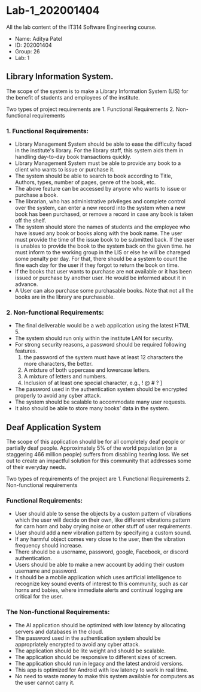 # Lab-1_202001404
All the lab content of the IT314 Software Engineering course.

* Name: Aditya Patel
* ID: 202001404
* Group: 26
* Lab: 1

## Library Information System.
The scope of the system is to make a Library Information System (LIS) for the benefit of students and employees of the
institute.

Two types of project requirements are 1. Functional Requirements 2. Non-functional requirements

### 1. Functional Requirements:
* Library Management System should be able to ease the difficulty faced in the institute's library. For the library staff, this system
aids them in handling day-to-day book transactions quickly.
* Library Management System must be able to provide any book to a client who wants to issue or purchase it.
* The system should be able to search to book according to Title, Authors, types, number of pages, genre of the book, etc.
* The above feature can be accessed by anyone who wants to issue or purchase a book.
* The librarian, who has administrative privileges and complete control over the system, can enter a new record into
the system when a new book has been purchased, or remove a record in case any book is taken off the shelf.
* The system should store the names of students and the employee who have issued any book or books along with the book name. The user must provide the time of the issue book to be submitted back. If the user is unables to provide the book to the system back on the given time. he must inform to the working group in the LIS or else he will be chareged some penalty per day. For that, there should be a system to count the fine each day for the user if they forgot to return the book on time.
* If the books that user wants to purchase are not available or it has been issued or purchase by another user. He would be informed about it in advance.
* A User can also purchase some purchasable books. Note that not all the books are in the library are purchasable.

### 2. Non-functional Requirements:
* The final deliverable would be a web application using the latest HTML 5. 
* The system should run only within the institute LAN for security. 
* For strong security reasons, a password should be required following features.
    1. the password of the system must have at least 12 characters the more characters, the better.
    2. A mixture of both uppercase and lowercase letters.
    3. A mixture of letters and numbers.
    4. Inclusion of at least one special character, e.g., ! @ # ? ]  
* The password used in the authentication system should be encrypted properly to avoid any cyber attack.
* The system should be scalable to accommodate many user requests.
* It also should be able to store many books' data in the system.


## Deaf Application System
The scope of this application should be for all completely deaf people or partially deaf people. Approximately 5% of the world population (or a staggering 466 million people) suffers from disabling hearing loss. We set out to create an impactful solution for this community that addresses some of their everyday needs.

Two types of requirements of the project are 1. Functional Requirements 2. Non-functional requirements

### Functional Requirements:
* User should able to sense the objects by a custom pattern of vibrations which the user will decide on their own, like different vibrations pattern for carn horn and baby crying noise or other stuff of user requirements. 
* User should add a new vibration pattern by specifying a custom sound. 
* If any harmful object comes very close to the user, then the vibration frequency should increase.
* There should be a username, password, google, Facebook, or discord authentication.
* Users should be able to make a new account by adding their custom username and password.
* It should be a mobile application which uses artificial intelligence to recognize key sound events of interest to this community, such as car horns and babies,
where immediate alerts and continual logging are critical for the user.

### The Non-functional Requirements:
* The AI application should be optimized with low latency by allocating servers and databases in the cloud.
* The password used in the authentication system should be appropriately encrypted to avoid any cyber attack.
* The application should be lite weight and should be scalable.
* The application should be responsive to different sizes of screen.
* The application should run in legacy and the latest android versions.
* This app is optimized for Android with low latency to work in real time.
* No need to waste money to make this system available for computers as the user cannot carry it.
